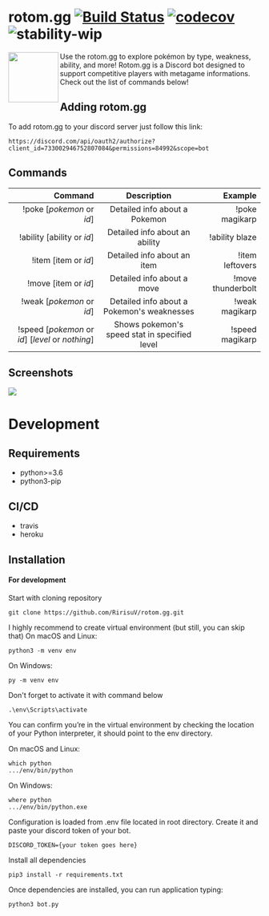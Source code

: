 # rotom.gg [![Build Status](https://travis-ci.com/RirisuV/rotom.gg.svg?branch=master)](https://travis-ci.com/RirisuV/rotom.gg) [![codecov](https://codecov.io/gh/RirisuV/rotom.gg/branch/master/graph/badge.svg)](https://codecov.io/gh/RirisuV/rotom.gg) ![stability-wip](https://img.shields.io/badge/stability-work_in_progress-lightgrey.svg)
<img align="left" width="100" height="100" src="https://i.imgur.com/qxnOpVb.jpg">Use the rotom.gg to explore pokémon by type, weakness, ability, and more! Rotom.gg is a Discord bot  designed to support competitive players with metagame informations. Check out the list of commands below!


## Adding rotom.gg 
To add rotom.gg to your discord server just follow this link:
```
https://discord.com/api/oauth2/authorize?client_id=733002946752807084&permissions=84992&scope=bot
```

## Commands

| Command                                              | Description                                   | Example            |
| ----------------------------------------------------:|:---------------------------------------------:| ------------------:|
| !poke [_pokemon_ or _id_]                            | Detailed info about a Pokemon                 | !poke magikarp     |
| !ability [ability or _id_]                           | Detailed info about an ability                | !ability blaze     |
| !item [item or _id_]                                 | Detailed info about an item                   | !item leftovers    |
| !move [item or _id_]                                 | Detailed info about a move                    | !move thunderbolt  |
| !weak [_pokemon_ or _id_]                            | Detailed info about a Pokemon's weaknesses    | !weak magikarp     |
| !speed [_pokemon_  or _id_] [_level_ or _nothing_]   | Shows pokemon's speed stat in specified level | !speed magikarp    |


## Screenshots
<img src="https://i.imgur.com/DtacKME.png">

# Development 

## Requirements
* python>=3.6
* python3-pip

## CI/CD
* travis
* heroku

## Installation
#### For development
Start with cloning repository
```
git clone https://github.com/RirisuV/rotom.gg.git
```

I highly recommend to create virtual environment (but still, you can skip that)
On macOS and Linux:
```
python3 -m venv env
```
On Windows:
```
py -m venv env
```
Don't forget to activate it with command below
```
.\env\Scripts\activate
```
You can confirm you’re in the virtual environment by checking the location of your Python interpreter, it should point to the env directory.

On macOS and Linux:
```
which python
.../env/bin/python
```
On Windows:
```
where python
.../env/bin/python.exe
```

Configuration is loaded from .env file located in root directory. Create it and paste your discord token of your bot.
```
DISCORD_TOKEN={your token goes here}
```

Install all dependencies
```
pip3 install -r requirements.txt
```

Once dependencies are installed, you can run application typing:
```
python3 bot.py
```
